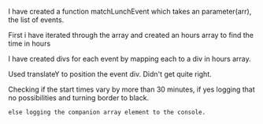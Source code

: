 I have created a function matchLunchEvent which takes an parameter(arr), the list of events.

First i have iterated through the array and created an hours array to find the time in hours

I have created divs for each event by mapping each to a div in hours array.

Used translateY to position the event div. Didn't get quite right.

Checking if the start times vary by more than 30 minutes,
if yes logging that no possibilities and turning border to black.

    else logging the companion array element to the console.
